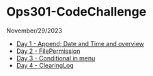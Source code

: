 # Ops301-CodeChallenge
November/29/2023

- [Day 1 - Append; Date and Time and overview](Appending.sh)
- [Day 2 - FilePermission](filepermission.sh)
- [Day 3 - Conditional in menu](Menu.sh)
- [Day 4 - ClearingLog](ClearingLogs.sh)
